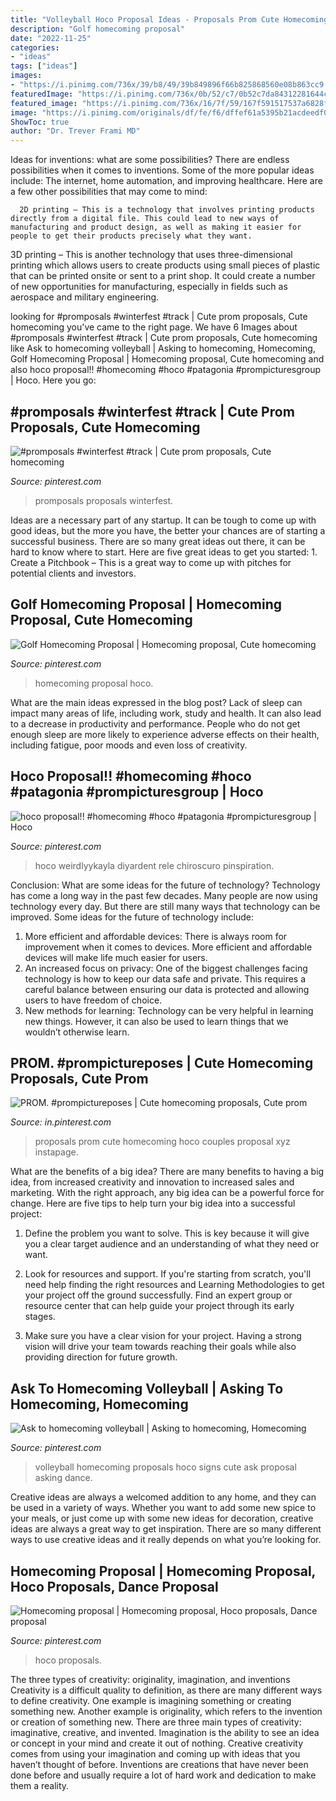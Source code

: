 ```yaml
---
title: "Volleyball Hoco Proposal Ideas - Proposals Prom Cute Homecoming Hoco Couples Proposal Xyz Instapage"
description: "Golf homecoming proposal"
date: "2022-11-25"
categories:
- "ideas"
tags: ["ideas"]
images:
- "https://i.pinimg.com/736x/39/b8/49/39b849896f66b825868560e08b863cc9.jpg"
featuredImage: "https://i.pinimg.com/736x/0b/52/c7/0b52c7da84312281644c166f9ca53a0d.jpg"
featured_image: "https://i.pinimg.com/736x/16/7f/59/167f591517537a6828f4d6ddb07867d6--dance-proposal-proposal-ideas.jpg"
image: "https://i.pinimg.com/originals/df/fe/f6/dffef61a5395b21acdeedf0f72ebc8bd.jpg"
ShowToc: true
author: "Dr. Trever Frami MD"
---
```



Ideas for inventions: what are some possibilities?
There are endless possibilities when it comes to inventions. Some of the more popular ideas include:
The internet, home automation, and improving healthcare. Here are a few other possibilities that may come to mind: 

      2D printing – This is a technology that involves printing products directly from a digital file. This could lead to new ways of manufacturing and product design, as well as making it easier for people to get their products precisely what they want.
3D printing – This is another technology that uses three-dimensional printing which allows users to create products using small pieces of plastic that can be printed onsite or sent to a print shop. It could create a number of new opportunities for manufacturing, especially in fields such as aerospace and military engineering.

	

		
looking for #promposals #winterfest #track | Cute prom proposals, Cute homecoming you've came to the right page. We have 6 Images about #promposals #winterfest #track | Cute prom proposals, Cute homecoming like Ask to homecoming volleyball | Asking to homecoming, Homecoming, Golf Homecoming Proposal | Homecoming proposal, Cute homecoming and also hoco proposal!! #homecoming #hoco #patagonia #prompicturesgroup | Hoco. Here you go:
		
    
## #promposals #winterfest #track | Cute Prom Proposals, Cute Homecoming

<img loading=lazy src="https://i.pinimg.com/736x/16/7f/59/167f591517537a6828f4d6ddb07867d6--dance-proposal-proposal-ideas.jpg" onerror="this.onerror=null;this.src='https://tse3.mm.bing.net/th?id=OIP.3Fn1IiFbKGk1WGX5qJb32gHaJ3&amp;pid=15.1';" alt="#promposals #winterfest #track | Cute prom proposals, Cute homecoming">

_Source: pinterest.com_

>promposals proposals winterfest. 

	

Ideas are a necessary part of any startup. It can be tough to come up with good ideas, but the more you have, the better your chances are of starting a successful business. There are so many great ideas out there, it can be hard to know where to start. Here are five great ideas to get you started: 1. Create a Pitchbook – This is a great way to come up with pitches for potential clients and investors.

    
## Golf Homecoming Proposal | Homecoming Proposal, Cute Homecoming

<img loading=lazy src="https://i.pinimg.com/736x/39/b8/49/39b849896f66b825868560e08b863cc9.jpg" onerror="this.onerror=null;this.src='https://tse3.mm.bing.net/th?id=OIP.S5ATs6CPTlrClZ9L47_xUwHaJ3&amp;pid=15.1';" alt="Golf Homecoming Proposal | Homecoming proposal, Cute homecoming">

_Source: pinterest.com_

>homecoming proposal hoco. 

	

What are the main ideas expressed in the blog post?
Lack of sleep can impact many areas of life, including work, study and health. It can also lead to a decrease in productivity and performance. People who do not get enough sleep are more likely to experience adverse effects on their health, including fatigue, poor moods and even loss of creativity.

    
## Hoco Proposal!! #homecoming #hoco #patagonia #prompicturesgroup | Hoco

<img loading=lazy src="https://i.pinimg.com/736x/0f/fa/37/0ffa37cdc7b3ea522308afb5465ee910.jpg" onerror="this.onerror=null;this.src='https://tse3.mm.bing.net/th?id=OIP.DPCV-HnALVD75LhyLJHpkwHaJ4&amp;pid=15.1';" alt="hoco proposal!! #homecoming #hoco #patagonia #prompicturesgroup | Hoco">

_Source: pinterest.com_

>hoco weirdlyykayla diyardent rele chiroscuro pinspiration. 

	

Conclusion: What are some ideas for the future of technology?
Technology has come a long way in the past few decades. Many people are now using technology every day. But there are still many ways that technology can be improved. Some ideas for the future of technology include: 
1) More efficient and affordable devices: There is always room for improvement when it comes to devices. More efficient and affordable devices will make life much easier for users. 
2) An increased focus on privacy: One of the biggest challenges facing technology is how to keep our data safe and private. This requires a careful balance between ensuring our data is protected and allowing users to have freedom of choice. 
3) New methods for learning: Technology can be very helpful in learning new things. However, it can also be used to learn things that we wouldn’t otherwise learn.

    
## PROM. #prompictureposes | Cute Homecoming Proposals, Cute Prom

<img loading=lazy src="https://i.pinimg.com/736x/0b/52/c7/0b52c7da84312281644c166f9ca53a0d.jpg" onerror="this.onerror=null;this.src='https://tse2.mm.bing.net/th?id=OIP.g6olZHT1nh71iHaHKHQGWgHaKl&amp;pid=15.1';" alt="PROM. #prompictureposes | Cute homecoming proposals, Cute prom">

_Source: in.pinterest.com_

>proposals prom cute homecoming hoco couples proposal xyz instapage. 

	

What are the benefits of a big idea?
There are many benefits to having a big idea, from increased creativity and innovation to increased sales and marketing. With the right approach, any big idea can be a powerful force for change. Here are five tips to help turn your big idea into a successful project:
1. Define the problem you want to solve. This is key because it will give you a clear target audience and an understanding of what they need or want.

2. Look for resources and support. If you're starting from scratch, you'll need help finding the right resources and Learning Methodologies to get your project off the ground successfully. Find an expert group or resource center that can help guide your project through its early stages.

3. Make sure you have a clear vision for your project. Having a strong vision will drive your team towards reaching their goals while also providing direction for future growth.

    
## Ask To Homecoming Volleyball | Asking To Homecoming, Homecoming

<img loading=lazy src="https://i.pinimg.com/originals/2f/ca/3d/2fca3d111f32a6d405e4da32e3e60d27.jpg" onerror="this.onerror=null;this.src='https://tse2.mm.bing.net/th?id=OIP.qaoBg6Wd83LQt6PwOSMaFwHaNK&amp;pid=15.1';" alt="Ask to homecoming volleyball | Asking to homecoming, Homecoming">

_Source: pinterest.com_

>volleyball homecoming proposals hoco signs cute ask proposal asking dance. 

	

Creative ideas are always a welcomed addition to any home, and they can be used in a variety of ways. Whether you want to add some new spice to your meals, or just come up with some new ideas for decoration, creative ideas are always a great way to get inspiration. There are so many different ways to use creative ideas and it really depends on what you’re looking for.

    
## Homecoming Proposal | Homecoming Proposal, Hoco Proposals, Dance Proposal

<img loading=lazy src="https://i.pinimg.com/originals/df/fe/f6/dffef61a5395b21acdeedf0f72ebc8bd.jpg" onerror="this.onerror=null;this.src='https://tse1.mm.bing.net/th?id=OIP.fNru5rXkgVRYapQJVQu_4QHaJ4&amp;pid=15.1';" alt="Homecoming proposal | Homecoming proposal, Hoco proposals, Dance proposal">

_Source: pinterest.com_

>hoco proposals. 

	

The three types of creativity: originality, imagination, and inventions
Creativity is a difficult quality to definition, as there are many different ways to define creativity. One example is imagining something or creating something new. Another example is originality, which refers to the invention or creation of something new. 
There are three main types of creativity: imaginative, creative, and invented. Imagination is the ability to see an idea or concept in your mind and create it out of nothing. Creative creativity comes from using your imagination and coming up with ideas that you haven’t thought of before. Inventions are creations that have never been done before and usually require a lot of hard work and dedication to make them a reality.

